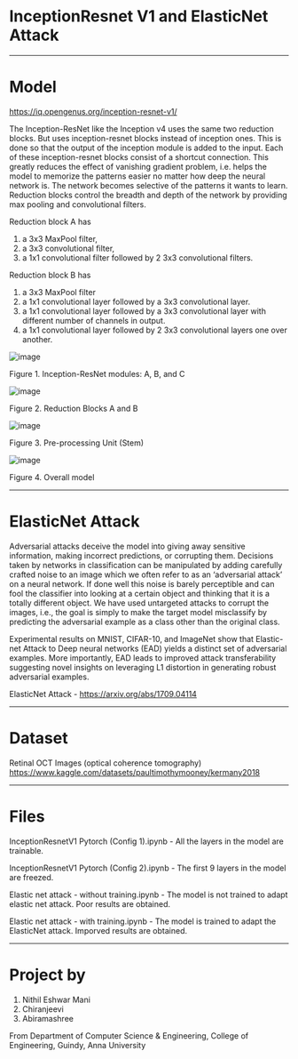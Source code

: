 # InceptionResnet V1 and ElasticNet Attack

---------------------------------------------------------------

# Model

https://iq.opengenus.org/inception-resnet-v1/

The Inception-ResNet like the Inception v4 uses the same two reduction blocks. But uses inception-resnet blocks instead of inception ones. This is done so that the output of the inception module is added to the input. Each of these inception-resnet blocks consist of a shortcut connection. This greatly reduces the effect of vanishing gradient problem, i.e. helps the model to memorize the patterns easier no matter how deep the neural network is. The network becomes selective of the patterns it wants to learn. Reduction blocks control the breadth and depth of the network by providing max pooling and convolutional filters.

Reduction block A has
1. a 3x3 MaxPool filter,
2. a 3x3 convolutional filter,
3. a 1x1 convolutional filter followed by 2 3x3 convolutional filters.

Reduction block B has
1. a 3x3 MaxPool filter
2. a 1x1 convolutional layer followed by a 3x3 convolutional layer.
3. a 1x1 convolutional layer followed by a 3x3 convolutional layer with different number of channels in output.
4. a 1x1 convolutional layer followed by 2 3x3 convolutional layers one over another.

![image](https://user-images.githubusercontent.com/102175607/202896131-4ed5f1a7-3899-414c-a488-0b97e35aabb4.png)

Figure 1. Inception-ResNet modules: A, B, and C 

![image](https://user-images.githubusercontent.com/102175607/202896153-aa6886cb-908e-4496-8aaf-27616e895e5c.png)

Figure 2. Reduction Blocks A and B

![image](https://user-images.githubusercontent.com/102175607/202896166-1fa8294a-b0c3-4bc6-9ccb-a83228f9d100.png)

Figure 3. Pre-processing Unit (Stem)

![image](https://user-images.githubusercontent.com/102175607/202896184-257c1ce5-7d00-494e-92c5-57cf59496cf0.png)

Figure 4. Overall model

---------------------------------------------------------------

# ElasticNet Attack

Adversarial attacks deceive the model into giving away sensitive information, making incorrect predictions, or corrupting them. Decisions taken by networks in classification can be manipulated by adding carefully crafted noise to an image which we often refer to as an ‘adversarial attack’ on a neural network. If done well this noise is barely perceptible and can fool the classifier into looking at a certain object and thinking that it is a totally different object. We have used untargeted attacks to corrupt the images, i.e., the goal is simply to make the target model misclassify by predicting the adversarial example as a class other than the original class.

Experimental results on MNIST, CIFAR-10, and ImageNet show that Elastic-net Attack to Deep neural networks (EAD) yields a distinct set of adversarial examples. More importantly, EAD leads to improved attack transferability suggesting novel insights on leveraging L1 distortion in generating robust adversarial examples.

ElasticNet Attack - https://arxiv.org/abs/1709.04114

---------------------------------------------------------------

# Dataset
Retinal OCT Images (optical coherence tomography)
https://www.kaggle.com/datasets/paultimothymooney/kermany2018

--------------------------------------------------------------- 

# Files

InceptionResnetV1 Pytorch (Config 1).ipynb - All the layers in the model are trainable.

InceptionResnetV1 Pytorch (Config 2).ipynb - The first 9 layers in the model are freezed.

Elastic net attack - without training.ipynb - The model is not trained to adapt elastic net attack. Poor results are obtained.

Elastic net attack - with training.ipynb - The model is trained to adapt the ElasticNet attack. Imporved results are obtained.

---------------------------------------------------------------

# Project by

  1. Nithil Eshwar Mani
  2. Chiranjeevi
  3. Abiramashree

From Department of Computer Science & Engineering, College of Engineering, Guindy, Anna University
